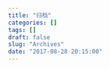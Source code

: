 ```yaml
---
title: "归档"
categories: []
tags: []
draft: false
slug: "Archives"
date: "2017-08-28 20:15:00"
---
```



